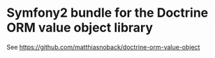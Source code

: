 # Symfony2 bundle for the Doctrine ORM value object library

See https://github.com/matthiasnoback/doctrine-orm-value-object

